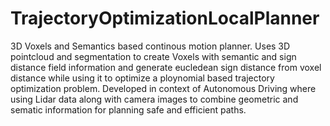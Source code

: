 # TrajectoryOptimizationLocalPlanner
3D Voxels and Semantics based continous motion planner. Uses 3D pointcloud and segmentation to create Voxels with semantic and sign distance field information and generate eucledean sign distance from voxel distance while using it to optimize a ploynomial based trajectory optimization problem. Developed in context of Autonomous Driving where using Lidar data along with camera images to combine geometric and sematic information for planning safe and efficient paths.
